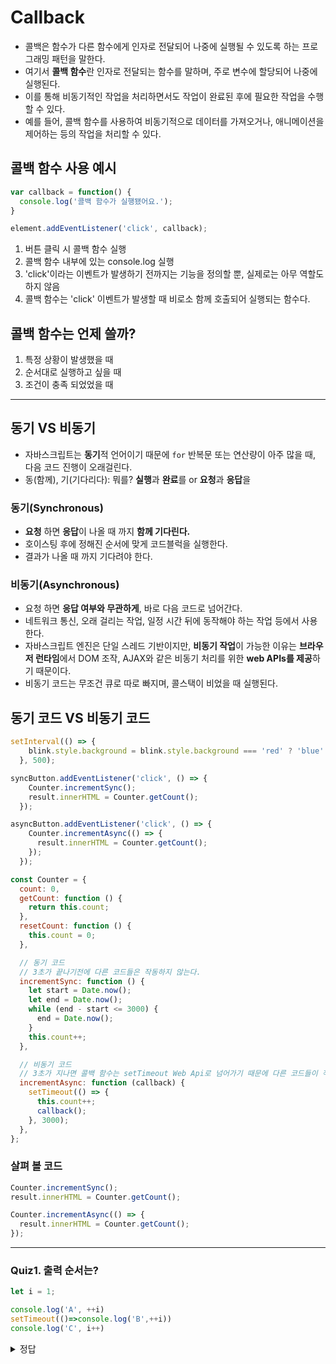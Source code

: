# Callback

- 콜백은 함수가 다른 함수에게 인자로 전달되어 나중에 실행될 수 있도록 하는 프로그래밍 패턴을 말한다.
- 여기서 **콜백 함수**란 인자로 전달되는 함수를 말하며, 주로 변수에 할당되어 나중에 실행된다.
- 이를 통해 비동기적인 작업을 처리하면서도 작업이 완료된 후에 필요한 작업을 수행할 수 있다.
- 예를 들어, 콜백 함수를 사용하여 비동기적으로 데이터를 가져오거나, 애니메이션을 제어하는 등의 작업을 처리할 수 있다.

## 콜백 함수 사용 예시

```js
var callback = function() {
  console.log('콜백 함수가 실행됐어요.');
}

element.addEventListener('click', callback);
```

1) 버튼 클릭 시 콜백 함수 실행
2) 콜백 함수 내부에 있는 console.log 실행
3) 'click'이라는 이벤트가 발생하기 전까지는 기능을 정의할 뿐, 실제로는 아무 역할도 하지 않음
4) 콜백 함수는 'click' 이벤트가 발생할 때 비로소 함께 호출되어 실행되는 함수다.

## 콜백 함수는 언제 쓸까?

1) 특정 상황이 발생했을 때
2) 순서대로 실행하고 싶을 때
3) 조건이 충족 되었었을 때

---

## 동기 VS 비동기

- 자바스크립트는 **동기**적 언어이기 때문에 `for` 반복문 또는 연산량이 아주 많을 때, 다음 코드 진행이 오래걸린다.
- 동(함께), 기(기다리다): 뭐를? **실행**과 **완료**를 or **요청**과 **응답**을

### 동기(Synchronous)

- **요청** 하면 **응답**이 나올 때 까지 **함께 기다린다.**
- 호이스팅 후에 정해진 순서에 맞게 코드블럭을 실행한다.
- 결과가 나올 때 까지 기다려야 한다.

### 비동기(Asynchronous)

- 요청 하면 **응답 여부와 무관하게**, 바로 다음 코드로 넘어간다.
- 네트워크 통신, 오래 걸리는 작업, 일정 시간 뒤에 동작해야 하는 작업 등에서 사용한다.
- 자바스크립트 엔진은 단일 스레드 기반이지만, **비동기 작업**이 가능한 이유는 **브라우저 런타임**에서 DOM 조작, AJAX와 같은 비동기 처리를 위한 **web APIs를 제공**하기 때문이다.
- 비동기 코드는 무조건 큐로 따로 빠지며, 콜스택이 비었을 때 실행된다.

## 동기 코드 VS 비동기 코드

```js
setInterval(() => {
    blink.style.background = blink.style.background === 'red' ? 'blue' : 'red';
  }, 500);

syncButton.addEventListener('click', () => {
    Counter.incrementSync();
    result.innerHTML = Counter.getCount();
  });

asyncButton.addEventListener('click', () => {
    Counter.incrementAsync(() => {
      result.innerHTML = Counter.getCount();
    });
  });
```

```js
const Counter = {
  count: 0,
  getCount: function () {
    return this.count;
  },
  resetCount: function () {
    this.count = 0;
  },

  // 동기 코드
  // 3초가 끝나기전에 다른 코드들은 작동하지 않는다.
  incrementSync: function () {
    let start = Date.now();
    let end = Date.now();
    while (end - start <= 3000) {
      end = Date.now();
    }
    this.count++;
  },

  // 비동기 코드
  // 3초가 지나면 콜백 함수는 setTimeout Web Api로 넘어가기 때문에 다른 코드들이 작동할 수 있다.
  incrementAsync: function (callback) {
    setTimeout(() => {
      this.count++;
      callback();
    }, 3000);
  },
};
```

### 살펴 볼 코드

```js
Counter.incrementSync();
result.innerHTML = Counter.getCount();
```

```js
Counter.incrementAsync(() => {
  result.innerHTML = Counter.getCount();
});
```

---

### Quiz1. 출력 순서는?

```js
let i = 1;

console.log('A', ++i)
setTimeout(()=>console.log('B',++i))
console.log('C', i++)
```

<details>
  <summary>정답</summary>
  <pre>
  A 2
  C 2
  B 4
  </pre>
</details>
